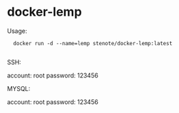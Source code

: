 docker-lemp
===========


Usage:

  ```
    docker run -d --name=lemp stenote/docker-lemp:latest
    
  ```
  
SSH:

  account: root
  password: 123456
  
MYSQL:

  account: root
  password: 123456
  
